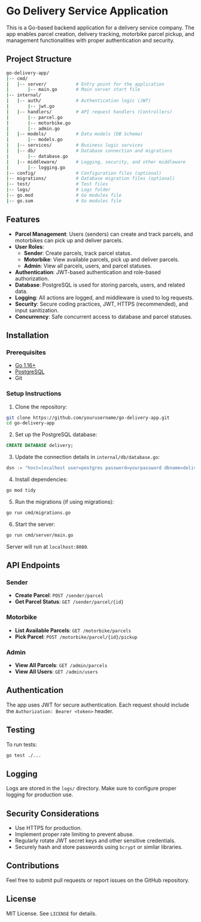
# Go Delivery Service Application

This is a Go-based backend application for a delivery service company. The app enables parcel creation, delivery tracking, motorbike parcel pickup, and management functionalities with proper authentication and security.

## Project Structure

```bash
go-delivery-app/
|-- cmd/
|   |-- server/           # Entry point for the application
|       |-- main.go       # Main server start file
|-- internal/
|   |-- auth/             # Authentication logic (JWT)
|       |-- jwt.go
|   |-- handlers/         # API request handlers (Controllers)
|       |-- parcel.go
|       |-- motorbike.go
|       |-- admin.go
|   |-- models/           # Data models (DB Schema)
|       |-- models.go
|   |-- services/         # Business logic services
|   |-- db/               # Database connection and migrations
|       |-- database.go
|   |-- middleware/       # Logging, security, and other middleware
|       |-- logging.go
|-- config/               # Configuration files (optional)
|-- migrations/           # Database migration files (optional)
|-- test/                 # Test files
|-- logs/                 # Logs folder
|-- go.mod                # Go modules file
|-- go.sum                # Go modules file
```

## Features

- **Parcel Management**: Users (senders) can create and track parcels, and motorbikes can pick up and deliver parcels.
- **User Roles**: 
  - **Sender**: Create parcels, track parcel status.
  - **Motorbike**: View available parcels, pick up and deliver parcels.
  - **Admin**: View all parcels, users, and parcel statuses.
- **Authentication**: JWT-based authentication and role-based authorization.
- **Database**: PostgreSQL is used for storing parcels, users, and related data.
- **Logging**: All actions are logged, and middleware is used to log requests.
- **Security**: Secure coding practices, JWT, HTTPS (recommended), and input sanitization.
- **Concurrency**: Safe concurrent access to database and parcel statuses.

## Installation

### Prerequisites

- [Go 1.16+](https://golang.org/doc/go1.16)
- [PostgreSQL](https://www.postgresql.org/download/)
- Git

### Setup Instructions

1. Clone the repository:

```bash
git clone https://github.com/yourusername/go-delivery-app.git
cd go-delivery-app
```

2. Set up the PostgreSQL database:

```sql
CREATE DATABASE delivery;
```

3. Update the connection details in `internal/db/database.go`:

```go
dsn := "host=localhost user=postgres password=yourpassword dbname=delivery port=5432 sslmode=disable"
```

4. Install dependencies:

```bash
go mod tidy
```

5. Run the migrations (if using migrations):

```bash
go run cmd/migrations.go
```

6. Start the server:

```bash
go run cmd/server/main.go
```

Server will run at `localhost:8080`.

## API Endpoints

### Sender

- **Create Parcel**: `POST /sender/parcel`
- **Get Parcel Status**: `GET /sender/parcel/{id}`

### Motorbike

- **List Available Parcels**: `GET /motorbike/parcels`
- **Pick Parcel**: `POST /motorbike/parcel/{id}/pickup`

### Admin

- **View All Parcels**: `GET /admin/parcels`
- **View All Users**: `GET /admin/users`

## Authentication

The app uses JWT for secure authentication. Each request should include the `Authorization: Bearer <token>` header.

## Testing

To run tests:

```bash
go test ./...
```

## Logging

Logs are stored in the `logs/` directory. Make sure to configure proper logging for production use.

## Security Considerations

- Use HTTPS for production.
- Implement proper rate limiting to prevent abuse.
- Regularly rotate JWT secret keys and other sensitive credentials.
- Securely hash and store passwords using `bcrypt` or similar libraries.

## Contributions

Feel free to submit pull requests or report issues on the GitHub repository.

## License

MIT License. See `LICENSE` for details.
